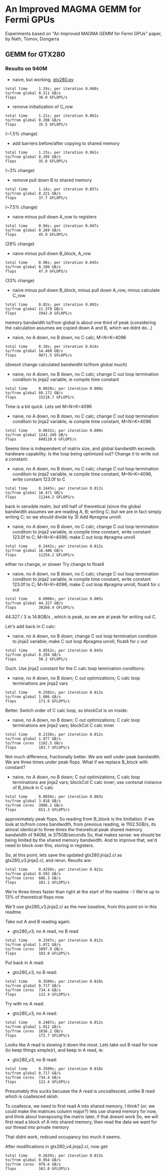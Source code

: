 # An Improved MAGMA GEMM for Fermi GPUs

Experiments based on "An Improved MAGMA GEMM for Fermi GPUs" paper, by Nath, Tomov, Dongarra

## GEMM for GTX280

### Results on 940M

- naive, but working, [gtx280.py](nath_tomov_dongarra/gtx280.py)
```
total time     1.19s; per iteration 0.060s
to/from global 0.211 GB/s
flops          36.0 GFLOPS/s
```

- remove initialization of C_row
```
total time     1.21s; per iteration 0.061s
to/from global 0.208 GB/s
flops          35.5 GFLOPS/s
```
(~1.5% change)
- add barriers before/after copying to shared memory
```
total time     1.23s; per iteration 0.061s
to/from global 0.205 GB/s
flops          35.0 GFLOPS/s
```
(~3% change)
- remove pull down B to shared memory
```
total time     1.14s; per iteration 0.057s
to/from global 0.221 GB/s
flops          37.7 GFLOPS/s
```
(~7.5% change)
- naive minus pull down A_row to registers
```
total time     0.94s; per iteration 0.047s
to/from global 0.269 GB/s
flops          45.9 GFLOPS/s
```
(28% change)
- naive minus pull down B_block, A_row
```
total time     0.90s; per iteration 0.045s
to/from global 0.280 GB/s
flops          47.9 GFLOPS/s
```
(33% change)
- naive minus pull down B_block, minus pull down A_row, minus calculate C_row
```
total time     0.02s; per iteration 0.001s
to/from global 11.379 GB/s
flops          1942.0 GFLOPS/s
```
memory bandwidth to/from global is about one third of peak (considering the calculation assumes we copied down A and B,
which we didnt do...)
- naive, no A down, no B down, no C calc; M=N=K=4096
```
total time     0.28s; per iteration 0.014s
to/from global 14.460 GB/s
flops          9871.5 GFLOPS/s
```
(doesnt change calculated bandwidht to/from global much)

- naive, no A down, no B down, no C calc; change C out loop termination conditoin to jinja2 variable, ie compile time
constant
```
total time     0.0028s; per iteration 0.000s
to/from global 89.172 GB/s
flops          15218.7 GFLOPS/s
```
Time is a bit quick.  Lets set M=N=K=4096
- naive, no A down, no B down, no C calc; change C out loop termination conditoin to jinja2 variable, ie compile time
constant, M=N=K=4096
```
total time     0.0032s; per iteration 0.000s
to/from global 1242.349 GB/s
flops          848110.6 GFLOPS/s
```
Seems time is independent of matrix size, and global bandwidth exceeds hardware capability.  Is the loop being optimized out?
Change it to write out a constant:
- naive, no A down, no B down, no C calc; change C out loop termination conditoin to jinja2 variable, ie compile time
constant, M=N=K=4096, write constant 123.0f to C
```
total time     0.2445s; per iteration 0.012s
to/from global 16.471 GB/s
flops          11244.2 GFLOPS/s
```
back in sensible realm, but still half of theoretical (since the global bandwidth assumes we are reading A, B; writing C;
but we are in fact simply writing C; so we should divide by 3)
Add #pragma unroll:
- naive, no A down, no B down, no C calc; change C out loop termination conditoin to jinja2 variable, ie compile time
constant, write constant 123.0f to C; M=N=K=4096; make C out loop #pragma unroll
```
total time     0.2442s; per iteration 0.012s
to/from global 16.486 GB/s
flops          11254.2 GFLOPS/s
```
either no change, or slower
Try change to float4
- naive, no A down, no B down, no C calc; change C out loop termination conditoin to jinja2 variable, ie compile time
constant, write constant 123.0f to C; M=N=K=4096; make C out loop #pragma unroll, float4 for c out
```
total time     0.0908s; per iteration 0.005s
to/from global 44.327 GB/s
flops          30260.4 GFLOPS/s
```
44.327 / 3 is 14.8GB/s , which is peak, so we are at peak for writing out C.

Let's add back in C calc:
- naive, no A down, no B down; change C out loop termination conditoin to jinja2 variable; make C out loop #pragma unroll, float4 for c out
```
total time     0.8552s; per iteration 0.043s
to/from global 0.294 GB/s
flops          50.2 GFLOPS/s
```
Ouch.
Use jinja2 constant for the C calc loop temrination conditions:
- naive, no A down, no B down; C out optimizations; C calc loop terminations are jinja2 vars
```
total time     0.2502s; per iteration 0.013s
to/from global 1.006 GB/s
flops          171.6 GFLOPS/s
```
Better.
Switch order of C calc loop, so blockCol is on inside:
- naive, no A down, no B down; C out optimizations; C calc loop terminations are jinja2 vars; blockCol C calc inner
```
total time     0.2338s; per iteration 0.012s
to/from global 1.077 GB/s
to/from cores  1102.5 GB/s
flops          183.7 GFLOPS/s
```
Not much difference, fractionally better.
We are well under peak bandwidth. We are three times under peak flops.  What if we replace B_block with constant?
- naive, no A down, no B down; C out optimizations; C calc loop terminations are jinja2 vars; blockCol C calc inner;
use contsnat instance of B_block in C calc
```
total time     0.0659s; per iteration 0.003s
to/from global 3.816 GB/s
to/from cores  3908.1 GB/s
flops          651.3 GFLOPS/s
```
approximately peak flops,  So reading from B_block is the limitation.
if we look at to/from cores bandwidth, from previous reading, ie 1102.5GB/s,
 its almost identical to three times the theoretical peak shared memory bandwidth of 940M, ie 375GB/seconds
So, that makes sense: we should be being limited by the shared memory bandwidth.  And to improve that, we'd need to
block over this, storing in registers.

So, at this point, lets save the updated gtx280.jinja2.cl as gtx280_v3.jinja2.cl, and rerun.  Results are:
```
total time     0.4250s; per iteration 0.021s
to/from global 0.592 GB/s
to/from cores  606.3 GB/s
flops          101.1 GFLOPS/s
```
We're three times faster than right at the start of the readme :-)  We're up to 13% of theoretical flops now.

We'll use gtx280_v3.jinja2.cl as the new baseline, from this point on in this readme.

Take out A and B reading again:
- gtx280_v3, no A read, no B read
```
total time     0.2347s; per iteration 0.012s
to/from global 1.072 GB/s
to/from cores  1097.9 GB/s
flops          183.0 GFLOPS/s
```
Put back in A read:
- gtx280_v3, no B read:
```
total time     0.3509s; per iteration 0.018s
to/from global 0.717 GB/s
to/from cores  734.4 GB/s
flops          122.4 GFLOPS/s
```
Try with no A read:
- gtx280_v3, no A read:
```
total time     0.2487s; per iteration 0.012s
to/from global 1.012 GB/s
to/from cores  1036.2 GB/s
flops          172.7 GFLOPS/s
```
Looks like A read is slowing it down the most.  Lets take out B read for now (to keep things simple(r),
and keep in A read, ie:
- gtx280_v3, no B read:
```
total time     0.3509s; per iteration 0.018s
to/from global 0.717 GB/s
to/from cores  734.4 GB/s
flops          122.4 GFLOPS/s
```
Presumably this sucks becuase the A read is uncoallesced, unlike B read which is coallesced okish.

To coallesce, we need to first read A into shared memory, I think?  (or, we could make the matrices column major?)
lets use shared memory for now, and think about transposing the matrix later, if that doesnt work
So, we will first read a block of A into shared memory, then read the data we want for our thread into private
memory

That didnt work, redcued occupancy too much it seems.

After modifications in gtx280_v4.jinja2.cl, now get:
```
total time     0.2639s; per iteration 0.013s
to/from global 0.954 GB/s
to/from cores  976.6 GB/s
flops          162.8 GFLOPS/s
```
